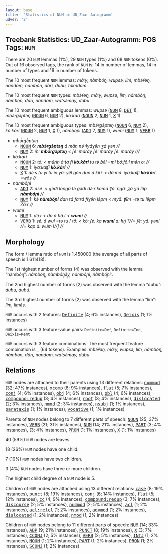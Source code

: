 ```yaml
---
layout: base
title:  'Statistics of NUM in UD_Zaar-Autogramm'
udver: '2'
---
```


## Treebank Statistics: UD_Zaar-Autogramm: POS Tags: `NUM`

There are 20 `NUM` lemmas (1%), 29 `NUM` types (1%) and 68 `NUM` tokens (0%).
Out of 16 observed tags, the rank of `NUM` is: 14 in number of lemmas, 14 in number of types and 16 in number of tokens.

The 10 most frequent `NUM` lemmas: <em>mâːy, nàmbóŋ, wupsə, lim, mbə́ɬəŋ, nandam, nàmbón, ɗàrí, dubu, tókndam</em>

The 10 most frequent `NUM` types:  <em>mbə́ɬəŋ, mâːy, wupsə, lim, nàmbóŋ, nàmbón, ɗàrí, nandam, watsə́may, dubu</em>

The 10 most frequent ambiguous lemmas: <em>wupsə</em> (<tt><a href="say_autogramm-pos-NUM.html">NUM</a></tt> 8, <tt><a href="say_autogramm-pos-DET.html">DET</a></tt> 1), <em>mbə́rgə̀ptəŋ</em> (<tt><a href="say_autogramm-pos-NOUN.html">NOUN</a></tt> 6, <tt><a href="say_autogramm-pos-NUM.html">NUM</a></tt> 2), <em>kòːkàrí</em> (<tt><a href="say_autogramm-pos-NOUN.html">NOUN</a></tt> 2, <tt><a href="say_autogramm-pos-NUM.html">NUM</a></tt> 1, <tt><a href="say_autogramm-pos-X.html">X</a></tt> 1)

The 10 most frequent ambiguous types:  <em>mbə́rgə̀ptəŋ</em> (<tt><a href="say_autogramm-pos-NOUN.html">NOUN</a></tt> 6, <tt><a href="say_autogramm-pos-NUM.html">NUM</a></tt> 2), <em>kòːkàrí</em> (<tt><a href="say_autogramm-pos-NOUN.html">NOUN</a></tt> 2, <tt><a href="say_autogramm-pos-NUM.html">NUM</a></tt> 1, <tt><a href="say_autogramm-pos-X.html">X</a></tt> 1), <em>nàmbóɲi</em> (<tt><a href="say_autogramm-pos-ADJ.html">ADJ</a></tt> 2, <tt><a href="say_autogramm-pos-NUM.html">NUM</a></tt> 1), <em>wumí</em> (<tt><a href="say_autogramm-pos-NUM.html">NUM</a></tt> 1, <tt><a href="say_autogramm-pos-VERB.html">VERB</a></tt> 1)


* <em>mbə́rgə̀ptəŋ</em>
  * <tt><a href="say_autogramm-pos-NOUN.html">NOUN</a></tt> 6: <em><b>mbə́rgə̀ptəŋ</b> á mân nə́ ɬyáɣə̂n ʒà ɣən //</em>
  * <tt><a href="say_autogramm-pos-NUM.html">NUM</a></tt> 2: <em>m̀ː <b>mbə́rgə̀ptəŋ</b> < ʃèː maráy ʃèː maráy ʃèː maráy !//</em>
* <em>kòːkàrí</em>
  * <tt><a href="say_autogramm-pos-NOUN.html">NOUN</a></tt> 2: <em>tòː < múrín àːtá fí <b>kòːkàrí</b> tu tə̀ ɓə̀l =mí bóːfôːl mə́n oː //</em>
  * <tt><a href="say_autogramm-pos-NUM.html">NUM</a></tt> 1: <em>iyaːkaʧí <b>kòːkàrí</b> //</em>
  * <tt><a href="say_autogramm-pos-X.html">X</a></tt> 1: <em>dèːs tu yi tu in yáː yêl gón ɗan á kîríː < dâːmáː iyaːkaʧí <b>kòːkàrí</b> =wôs //</em>
* <em>nàmbóɲi</em>
  * <tt><a href="say_autogramm-pos-ADJ.html">ADJ</a></tt> 2: <em>àsêː < gə̀ɗì longa tə́ gə̀ɗì də̌ːr kúmá ʧàː ngâː ʒà ɣá lə̂p <b>nàmbóɲi</b> //</em>
  * <tt><a href="say_autogramm-pos-NUM.html">NUM</a></tt> 1: <em>kə́ <b>nàmbóɲi</b> ɗan tá faːrá fíɣə̂n lə̌pm < myǎː ʧîm =tə tu lə̌pm Žàːr //</em>
* <em>wumí</em>
  * <tt><a href="say_autogramm-pos-NUM.html">NUM</a></tt> 1: <em>də̌ːr < ɗa á ɓâːt < <b>wumí</b> //</em>
  * <tt><a href="say_autogramm-pos-VERB.html">VERB</a></tt> 1: <em>séː á wul =tə tu [ tôː < kóː ʃèː ka <b>wumí</b> aː hŋ́ ?//= ʃèː yáː ɣəní //= kap àː wúm !//] //</em>

## Morphology

The form / lemma ratio of `NUM` is 1.450000 (the average of all parts of speech is 1.611418).

The 1st highest number of forms (4) was observed with the lemma “nàmbóŋ”: <em>nàmbóŋ, nàmbóŋə́y, nàmbóɲi, nàmbóɲíː</em>.

The 2nd highest number of forms (2) was observed with the lemma “dubu”: <em>dubu, dubú</em>.

The 3rd highest number of forms (2) was observed with the lemma “lim”: <em>lim, limês</em>.

`NUM` occurs with 2 features: <tt><a href="say_autogramm-feat-Definite.html">Definite</a></tt> (4; 6% instances), <tt><a href="say_autogramm-feat-Deixis.html">Deixis</a></tt> (1; 1% instances)

`NUM` occurs with 3 feature-value pairs: `Definite=Def`, `Definite=Ind`, `Deixis=Remt`

`NUM` occurs with 3 feature combinations.
The most frequent feature combination is `_` (64 tokens).
Examples: <em>mbə́ɬəŋ, mâːy, wupsə, lim, nàmbóŋ, nàmbón, ɗàrí, nandam, watsə́may, dubu</em>


## Relations

`NUM` nodes are attached to their parents using 13 different relations: <tt><a href="say_autogramm-dep-nummod.html">nummod</a></tt> (32; 47% instances), <tt><a href="say_autogramm-dep-xcomp.html">xcomp</a></tt> (6; 9% instances), <tt><a href="say_autogramm-dep-flat.html">flat</a></tt> (5; 7% instances), <tt><a href="say_autogramm-dep-conj.html">conj</a></tt> (4; 6% instances), <tt><a href="say_autogramm-dep-obj.html">obj</a></tt> (4; 6% instances), <tt><a href="say_autogramm-dep-obl.html">obl</a></tt> (4; 6% instances), <tt><a href="say_autogramm-dep-compound-redup.html">compound:redup</a></tt> (3; 4% instances), <tt><a href="say_autogramm-dep-root.html">root</a></tt> (3; 4% instances), <tt><a href="say_autogramm-dep-dislocated.html">dislocated</a></tt> (2; 3% instances), <tt><a href="say_autogramm-dep-nmod.html">nmod</a></tt> (2; 3% instances), <tt><a href="say_autogramm-dep-nsubj.html">nsubj</a></tt> (1; 1% instances), <tt><a href="say_autogramm-dep-parataxis.html">parataxis</a></tt> (1; 1% instances), <tt><a href="say_autogramm-dep-vocative.html">vocative</a></tt> (1; 1% instances)

Parents of `NUM` nodes belong to 7 different parts of speech: <tt><a href="say_autogramm-pos-NOUN.html">NOUN</a></tt> (25; 37% instances), <tt><a href="say_autogramm-pos-VERB.html">VERB</a></tt> (21; 31% instances), <tt><a href="say_autogramm-pos-NUM.html">NUM</a></tt> (14; 21% instances), <tt><a href="say_autogramm-pos-PART.html">PART</a></tt> (3; 4% instances),  (3; 4% instances), <tt><a href="say_autogramm-pos-PRON.html">PRON</a></tt> (1; 1% instances), <tt><a href="say_autogramm-pos-X.html">X</a></tt> (1; 1% instances)

40 (59%) `NUM` nodes are leaves.

18 (26%) `NUM` nodes have one child.

7 (10%) `NUM` nodes have two children.

3 (4%) `NUM` nodes have three or more children.

The highest child degree of a `NUM` node is 5.

Children of `NUM` nodes are attached using 13 different relations: <tt><a href="say_autogramm-dep-case.html">case</a></tt> (8; 19% instances), <tt><a href="say_autogramm-dep-punct.html">punct</a></tt> (8; 19% instances), <tt><a href="say_autogramm-dep-conj.html">conj</a></tt> (6; 14% instances), <tt><a href="say_autogramm-dep-flat.html">flat</a></tt> (5; 12% instances), <tt><a href="say_autogramm-dep-cc.html">cc</a></tt> (4; 9% instances), <tt><a href="say_autogramm-dep-compound-redup.html">compound:redup</a></tt> (3; 7% instances), <tt><a href="say_autogramm-dep-discourse.html">discourse</a></tt> (2; 5% instances), <tt><a href="say_autogramm-dep-nummod.html">nummod</a></tt> (2; 5% instances), <tt><a href="say_autogramm-dep-acl.html">acl</a></tt> (1; 2% instances), <tt><a href="say_autogramm-dep-acl-relcl.html">acl:relcl</a></tt> (1; 2% instances), <tt><a href="say_autogramm-dep-advmod.html">advmod</a></tt> (1; 2% instances), <tt><a href="say_autogramm-dep-dislocated.html">dislocated</a></tt> (1; 2% instances), <tt><a href="say_autogramm-dep-nmod.html">nmod</a></tt> (1; 2% instances)

Children of `NUM` nodes belong to 11 different parts of speech: <tt><a href="say_autogramm-pos-NUM.html">NUM</a></tt> (14; 33% instances), <tt><a href="say_autogramm-pos-ADP.html">ADP</a></tt> (9; 21% instances), <tt><a href="say_autogramm-pos-PUNCT.html">PUNCT</a></tt> (8; 19% instances), <tt><a href="say_autogramm-pos-X.html">X</a></tt> (3; 7% instances), <tt><a href="say_autogramm-pos-CCONJ.html">CCONJ</a></tt> (2; 5% instances), <tt><a href="say_autogramm-pos-VERB.html">VERB</a></tt> (2; 5% instances), <tt><a href="say_autogramm-pos-INTJ.html">INTJ</a></tt> (1; 2% instances), <tt><a href="say_autogramm-pos-NOUN.html">NOUN</a></tt> (1; 2% instances), <tt><a href="say_autogramm-pos-PART.html">PART</a></tt> (1; 2% instances), <tt><a href="say_autogramm-pos-PRON.html">PRON</a></tt> (1; 2% instances), <tt><a href="say_autogramm-pos-SCONJ.html">SCONJ</a></tt> (1; 2% instances)

